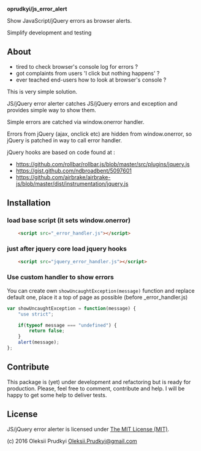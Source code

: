 **oprudkyi/js_error_alert** 

Show JavaScript/jQuery errors as browser alerts. 

Simplify development and testing

## About

- tired to check browser's console log for errors ?
- got complaints from users 'I click but nothing happens' ?
- ever teached end-users how to look at browser's console ?

This is very simple solution. 

JS/jQuery error alerter catches JS/jQuery errors and exception and provides simple way to show them.

Simple errors are catched via window.onerror handler.

Errors from jQuery (ajax, onclick etc) are hidden from window.onerror, so jQuery is patched in way to call error handler.

jQuery hooks are based on code found at :

- https://github.com/rollbar/rollbar.js/blob/master/src/plugins/jquery.js
- https://gist.github.com/ndbroadbent/5097601
- https://github.com/airbrake/airbrake-js/blob/master/dist/instrumentation/jquery.js



## Installation

### load base script (it sets window.onerror)
```html
	<script src="_error_handler.js"></script>
```

### just after jquery core load jquery hooks 
```html
	<script src="jquery_error_handler.js"></script>
```

### Use custom handler to show errors

You can create own ```showUncaughtException(message)``` function and replace default one, 
place it a top of page as possible (before _error_handler.js)

```js
var showUncaughtException = function(message) {
	"use strict";

	if(typeof message === "undefined") {
		return false;
	}
	alert(message);
};

```

## Contribute

This package is (yet) under development and refactoring but is ready for
production. Please, feel free to comment, contribute and help. I will be happy
to get some help to deliver tests.

## License

JS/jQuery error alerter is licensed under [The MIT License (MIT)](LICENSE).

(c) 2016 Oleksii Prudkyi <Oleksii.Prudkyi@gmail.com>
